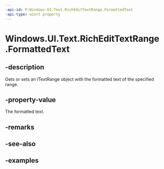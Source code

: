 ```yaml
---
-api-id: P:Windows.UI.Text.RichEditTextRange.FormattedText
-api-type: winrt property
---
```


<!-- Property syntax.
public ITextRange FormattedText { get;  set; }
-->

# Windows.UI.Text.RichEditTextRange.FormattedText

## -description

Gets or sets an ITextRange object with the formatted text of the specified range.



## -property-value

The formatted text.

## -remarks

## -see-also

## -examples

